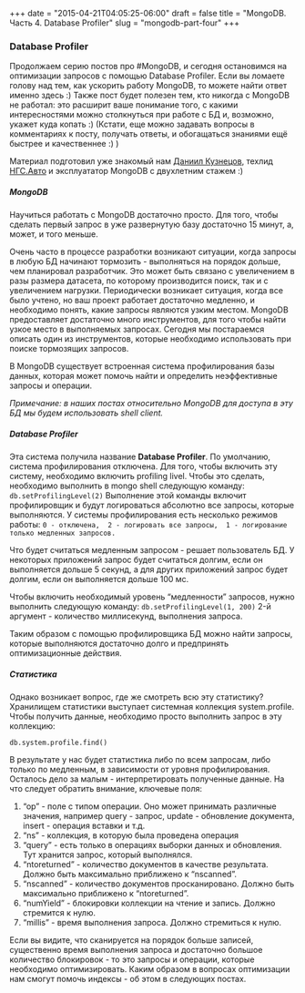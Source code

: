 +++
date = "2015-04-21T04:05:25-06:00"
draft = false
title = "MongoDB. Часть 4. Database Profiler"
slug = "mongodb-part-four"
+++
### Database Profiler
Продолжаем серию постов про #MongoDB, и сегодня остановимся на оптимизации запросов с помощью Database Profiler. Если вы ломаете голову над тем, как ускорить работу MongoDB, то можете найти ответ именно здесь :) Также пост будет полезен тем, кто никогда с MongoDB не работал: это расширит ваше понимание того, с какими интересностями можно столкнуться при работе с БД и, возможно, укажет куда копать :) (Кстати, еще можно задавать вопросы в комментариях к посту, получать ответы, и обогащаться знаниями ещё быстрее и качественнее :) )

Материал подготовил уже знакомый нам [Даниил Кузнецов](http://d2one.ru), техлид [НГС.Авто](http://auto.ngs.ru) и эксплуататор MongoDB с двухлетним стажем :)

##### MongoDB
Научиться работать с MongoDB достаточно просто. Для того, чтобы сделать первый запрос в уже развернутую базу достаточно 15 минут, а, может, и того меньше. 

Очень часто в процессе разработки возникают ситуации, когда запросы в любую БД начинают тормозить - выполняться на порядок дольше, чем планировал разработчик. Это может быть связано с увеличением в разы размера датасета, по которому производится поиск, так и с увеличением нагрузки.
Периодически возникает ситуация, когда все было учтено, но ваш проект работает достаточно медленно, и необходимо понять, какие запросы являются узким местом. 
MongoDB предоставляет достаточно много инструментов, для того чтобы найти узкое место в выполняемых запросах. Сегодня мы постараемся описать один из инструментов, которые необходимо использовать при поиске тормозящих запросов.

В MongoDB существует встроенная система профилирования базы данных, которая может помочь найти и определить неэффективные запросы и операции.

*Примечание: в наших постах относительно MongoDB для доступа в эту БД мы будем использовать shell client.*

##### Database Profiler
Эта система получила название **Database Profiler**. По умолчанию, система профилирования отключена. Для того, чтобы включить эту систему, необходимо включить profiling livel. Чтобы это сделать, необходимо выполнить в mongo shell следующую команду:
```db.setProfilingLevel(2)```
Выполнение этой команды включит профилировщик и будут логироваться абсолютно все запросы, которые выполняются. 
У системы профилирования есть несколько режимов работы: 
`0 - отключена, 
2 - логировать все запросы, 
1 - логирование только медленных запросов. `

Что будет считаться медленным запросом - решает пользователь БД. У некоторых приложений запрос будет считаться долгим, если он выполняется дольше 5 секунд, а для других приложений запрос будет долгим, если он выполняется дольше 100 мс.

Чтобы включить необходимый уровень “медленности” запросов, нужно выполнить следующую команду:
`db.setProfilingLevel(1, 200)`
2-й аргумент - количество миллисекунд, выполнения запроса.

Таким образом с помощью профилировщика БД можно найти запросы, которые выполняются достаточно долго и предпринять оптимизационные действия. 

##### Статистика
Однако возникает вопрос, где же смотреть всю эту статистику?
Хранилищем статистики выступает системная коллекция system.profile. Чтобы получить данные, необходимо просто выполнить запрос в эту коллекцию:

`db.system.profile.find()`

В результате у нас будет статистика либо по всем запросам, либо только по медленным, в зависимости от уровня профилирования. Осталось дело за малым - интерпретировать полученные данные. На что следует обратить внимание, ключевые поля:
1. “op” - поле с типом операции. Оно может принимать различные значения, например query - запрос, update - обновление документа, insert - операция вставки и т.д.
2. “ns” - коллекция, в которую была проведена операция
3. “query” - есть только в операциях выборки данных и обновления. Тут хранится запрос, который выполнялся.
4. “ntoreturned” - количество документов в качестве результата. Должно быть максимально приближено к “nscanned”.
5. “nscanned” - количество документов просканировано. Должно быть максимально приближено к “ntoreturned”.
6. “numYield” - блокировки коллекции на чтение и запись. Должно стремится к нулю.
7. “millis” - время выполнения запроса. Должно стремиться к нулю.

Если вы видите, что сканируется на порядок больше записей, существенно время выполнения запроса и достаточно большое количество блокировок - то это запросы и операции, которые необходимо оптимизировать. Каким образом в вопросах оптимизации нам смогут помочь индексы - об этом в следующих постах.
